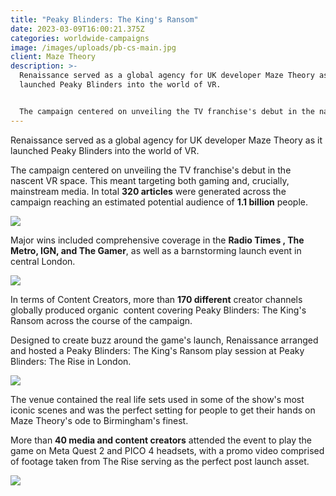 ```yaml
---
title: "Peaky Blinders: The King's Ransom"
date: 2023-03-09T16:00:21.375Z
categories: worldwide-campaigns
image: /images/uploads/pb-cs-main.jpg
client: Maze Theory
description: >-
  Renaissance served as a global agency for UK developer Maze Theory as it
  launched Peaky Blinders into the world of VR. 


  The campaign centered on unveiling the TV franchise's debut in the nascent VR space. This meant targeting both gaming and, crucially, mainstream media. In total 320 articles were generated across the campaign reaching an estimated potential audience of 1.1 billion people.
---
```

Renaissance served as a global agency for UK developer Maze Theory as it launched Peaky Blinders into the world of VR.

The campaign centered on unveiling the TV franchise's debut in the nascent VR space. This meant targeting both gaming and, crucially, mainstream media. In total **320 articles** were generated across the campaign reaching an estimated potential audience of **1.1 billion** people.

![](/images/uploads/pb-cs4.png)

Major wins included comprehensive coverage in the **Radio Times , The Metro, IGN, and The Gamer**, as well as a barnstorming launch event in central London.

![](/images/uploads/pb-cs3.png)



In terms of Content Creators, more than **170 different** creator channels globally produced organic  content covering Peaky Blinders: The King's Ransom across the course of the campaign.



Designed to create buzz around the game's launch, Renaissance arranged and hosted a Peaky Blinders: The King's Ransom play session at Peaky Blinders: The Rise in London.

![](/images/uploads/pb-cs1.jpg)



The venue contained the real life sets used in some of the show's most iconic scenes and was the perfect setting for people to get their hands on Maze Theory's ode to Birmingham's finest.



More than **40 media and content creators** attended the event to play the game on Meta Quest 2 and PICO 4 headsets, with a promo video comprised of footage taken from The Rise serving as the perfect post launch asset.

![](/images/uploads/pb-cs2.jpg)